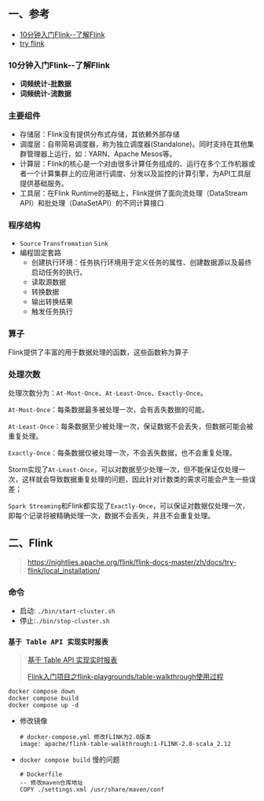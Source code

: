 ## 一、参考

* [10分钟入门Flink--了解Flink](https://zhuanlan.zhihu.com/p/642671403)
* [try flink](https://nightlies.apache.org/flink/flink-docs-master/zh/docs/try-flink/local_installation/)

### 10分钟入门Flink--了解Flink

* **词频统计-批数据**
* **词频统计-流数据**

### 主要组件

* 存储层：Flink没有提供分布式存储，其依赖外部存储
* 调度层：自带简易调度器，称为独立调度器(Standalone)。同时支持在其他集群管理器上运行，如：YARN、Apache Mesos等。
* 计算层：Flink的核心是一个对由很多计算任务组成的、运行在多个工作机器或者一个计算集群上的应用进行调度、分发以及监控的计算引擎，为API工具层提供基础服务。
* 工具层：在Flink Runtime的基础上，Flink提供了面向流处理（DataStream API）和批处理（DataSetAPI）的不同计算接口

### 程序结构

* `Source` `Transfromation` `Sink`
* 编程固定套路
  * 创建执行环境：任务执行环境用于定义任务的属性、创建数据源以及最终启动任务的执行。
  * 读取源数据
  * 转换数据
  * 输出转换结果
  * 触发任务执行

### 算子

Flink提供了丰富的用于数据处理的函数，这些函数称为算子

### 处理次数

处理次数分为：`At-Most-Once`、`At-Least-Once`、`Exactly-Once`。

`At-Most-Once`：每条数据最多被处理一次，会有丢失数据的可能。

`At-Least-Once`：每条数据至少被处理一次，保证数据不会丢失，但数据可能会被重复处理。

`Exactly-Once`：每条数据仅被处理一次，不会丢失数据，也不会重复处理。

Storm实现了`At-Least-Once`，可以对数据至少处理一次，但不能保证仅处理一次，这样就会导致数据重复处理的问题，因此针对计数类的需求可能会产生一些误差；

`Spark Streaming`和Flink都实现了`Exactly-Once`，可以保证对数据仅处理一次，即每个记录将被精确处理一次，数据不会丢失，并且不会重复处理。



## 二、Flink

> https://nightlies.apache.org/flink/flink-docs-master/zh/docs/try-flink/local_installation/

### 命令

* 启动: `./bin/start-cluster.sh`
* 停止:`./bin/stop-cluster.sh`



### `基于 Table API 实现实时报表 `

> [基于 Table API 实现实时报表](https://nightlies.apache.org/flink/flink-docs-release-2.0/zh/docs/try-flink/table_api/)
>
> [Flink入门项目之flink-playgrounds/table-walkthrough使用过程](https://juejin.cn/post/7128761416927936542)

```
docker compose down
docker compose build
docker compose up -d
```

* 修改镜像

  ```
  # docker-compose.yml 修改FLINK为2.0版本
  image: apache/flink-table-walkthrough:1-FLINK-2.0-scala_2.12
  ```

* `docker compose build` 慢的问题

  ```
  # Dockerfile
  -- 修改maven仓库地址
  COPY ./settings.xml /usr/share/maven/conf
  ```

  